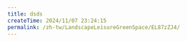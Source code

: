 ```yaml
---
title: dsds
createTime: 2024/11/07 23:24:15
permalink: /zh-tw/LandscapeLeisureGreenSpace/EL87zZJ4/
---
```

